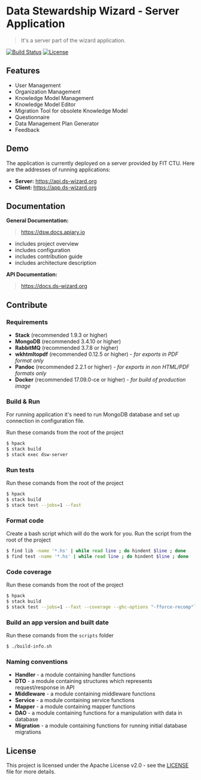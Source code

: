 # Data Stewardship Wizard - Server Application
> It's a server part of the wizard application.

[![Build Status](https://travis-ci.org/ds-wizard/dsw-server.svg?branch=master)](https://travis-ci.org/ds-wizard/dsw-server)
[![License](https://img.shields.io/badge/license-Apache%202-blue.svg)](LICENSE.md)

## Features

- User Management
- Organization Management
- Knowledge Model Management
- Knowledge Model Editor
- Migration Tool for obsolete Knowledge Model
- Questionnaire
- Data Management Plan Generator
- Feedback

## Demo

The application is currently deployed on a server provided by FIT CTU. Here are the addresses of running applications:

- **Server:** https://api.ds-wizard.org
- **Client:** https://app.ds-wizard.org

## Documentation

**General Documentation:**

> https://dsw.docs.apiary.io

- includes project overview
- includes configuration
- includes contribution guide
- includes architecture description

**API Documentation:**

> https://docs.ds-wizard.org

## Contribute

### Requirements

 - **Stack** (recommended 1.9.3 or higher)
 - **MongoDB** (recommended 3.4.10 or higher)
 - **RabbitMQ** (recommended 3.7.8 or higher)
 - **wkhtmltopdf** (recommended 0.12.5 or higher) - *for exports in PDF format only*
 - **Pandoc** (recommended 2.2.1 or higher) - *for exports in non HTML/PDF formats only*
 - **Docker** (recommended 17.09.0-ce or higher) - *for build of production image*

### Build & Run

For running application it's need to run MongoDB database and set up connection in configuration file.

Run these comands from the root of the project

```bash
$ hpack
$ stack build
$ stack exec dsw-server
```

### Run tests

Run these comands from the root of the project

```bash
$ hpack
$ stack build
$ stack test --jobs=1 --fast
```

### Format code

Create a bash script which will do the work for you. Run the script from the root of the project

```bash
$ find lib -name '*.hs' | while read line ; do hindent $line ; done
$ find test -name '*.hs' | while read line ; do hindent $line ; done
```

### Code coverage

Run these comands from the root of the project

```bash
$ hpack
$ stack build
$ stack test --jobs=1 --fast --coverage --ghc-options "-fforce-recomp"`
```

### Build an app version and built date

Run these comands from the `scripts` folder

```bash
$ ./build-info.sh
```

### Naming conventions
- **Handler** - a module containing handler functions
- **DTO** - a module containing structures which represents request/response in API
- **Middleware** - a module containing middleware functions
- **Service** - a module containing service functions
- **Mapper** - a module containing mapper functions
- **DAO** - a module containing functions for a manipulation with data in database
- **Migration** - a module containing functions for running initial database migrations

## License
This project is licensed under the Apache License v2.0 - see the [LICENSE](LICENSE.md) file for more details.
